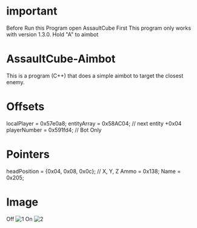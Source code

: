 # important
Before Run this Program open AssaultCube First
This program only works with version 1.3.0.
Hold "A" to aimbot

# AssaultCube-Aimbot
This is a program (C++) that does a simple aimbot to target the closest enemy.

# Offsets
localPlayer = 0x57e0a8;
entityArray = 0x58AC04; // next entity +0x04
playerNumber = 0x591fd4; // Bot Only

# Pointers
headPosition = {0x04, 0x08, 0x0c}; // X, Y, Z
Ammo = 0x138;
Name = 0x205;

# Image
Off
![1](https://github.com/Redson-Eric/AssaultCube-Aimbot/assets/171904574/da21f52c-a3f0-4ce2-ab85-26376aab1dce)
On
![2](https://github.com/Redson-Eric/AssaultCube-Aimbot/assets/171904574/f709b82c-2c5d-450c-b366-30bb5ed1b347)

